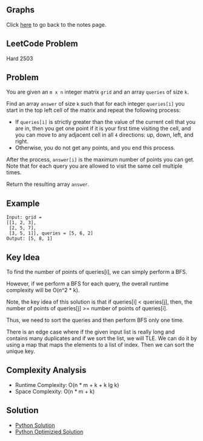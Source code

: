 ## Graphs
Click [here](../notes.md) to go back to the notes page.

## LeetCode Problem
Hard 2503

## Problem
You are given an `m x n` integer matrix `grid` and an array `queries` of size `k`.

Find an array `answer` of size `k` such that for each integer `queries[i]` you start in the top left cell of the matrix and repeat the following process:
- If `queries[i]` is strictly greater than the value of the current cell that you are in, then you get one point if it is your first time visiting the cell, and you can move to any adjacent cell in all `4` directions: up, down, left, and right.
- Otherwise, you do not get any points, and you end this process.

After the process, `answer[i]` is the maximum number of points you can get. Note that for each query you are allowed to visit the same cell multiple times.

Return the resulting array `answer`.

## Example
```
Input: grid =
[[1, 2, 3],
 [2, 5, 7],
 [3, 5, 1]], queries = [5, 6, 2]
Output: [5, 8, 1]
```

## Key Idea
To find the number of points of queries[i], we can simply perform a BFS.

However, if we perform a BFS for each query, the overall runtime complexity will be O(n^2 * k).

Note, the key idea of this solution is that if queries[i] < queries[j], then, the number of points of queries[j] >= number of points of queries[i].

Thus, we need to sort the queries and then perform BFS only one time.

There is an edge case where if the given input list is really long and contains many duplicates and if we sort the list, we will TLE. We can do it by using a map that maps the elements to a list of index. Then we can sort the unique key.

## Complexity Analysis
- Runtime Complexity: O(n * m + k + k lg k)
- Space Complexity: O(n * m + k)

## Solution
- [Python Solution](./solution.py)
- [Python Optimizied Solution](./optimized_solution.py)
